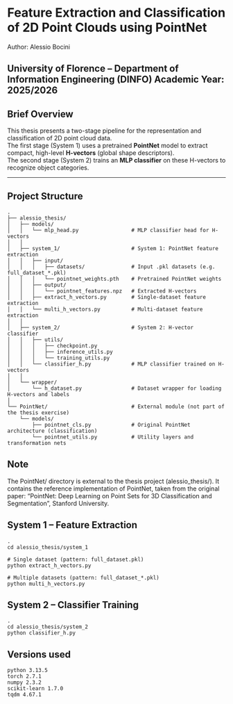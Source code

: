 # Feature Extraction and Classification of 2D Point Clouds using PointNet

Author: Alessio Bocini

University of Florence – Department of Information Engineering (DINFO)
Academic Year: 2025/2026
---

## Brief Overview
This thesis presents a two-stage pipeline for the representation and classification of 2D point cloud data.  
The first stage (System 1) uses a pretrained **PointNet** model to extract compact, high-level **H-vectors** (global shape descriptors).  
The second stage (System 2) trains an **MLP classifier** on these H-vectors to recognize object categories.  

---

## Project Structure
```text
.
├── alessio_thesis/
│   ├── models/
│   │   └── mlp_head.py                 # MLP classifier head for H-vectors
│   │
│   ├── system_1/                       # System 1: PointNet feature extraction
│   │   ├── input/
│   │   │   ├── datasets/               # Input .pkl datasets (e.g. full_dataset_*.pkl)
│   │   │   └── pointnet_weights.pth    # Pretrained PointNet weights
│   │   ├── output/
│   │   │   └── pointnet_features.npz   # Extracted H-vectors
│   │   ├── extract_h_vectors.py        # Single-dataset feature extraction
│   │   └── multi_h_vectors.py          # Multi-dataset feature extraction
│   │
│   ├── system_2/                       # System 2: H-vector classifier
│   │   ├── utils/
│   │   │   ├── checkpoint.py
│   │   │   ├── inference_utils.py
│   │   │   └── training_utils.py
│   │   └── classifier_h.py             # MLP classifier trained on H-vectors
│   │
│   └── wrapper/
│       └── h_dataset.py                # Dataset wrapper for loading H-vectors and labels
│
└── PointNet/                           # External module (not part of the thesis exercise)
    └── models/
        ├── pointnet_cls.py             # Original PointNet architecture (classification)
        └── pointnet_utils.py           # Utility layers and transformation nets
```
## Note
The PointNet/ directory is external to the thesis project (alessio_thesis/).
It contains the reference implementation of PointNet, taken from the original paper: “PointNet: Deep Learning on Point Sets for 3D Classification and Segmentation”, Stanford University.

## System 1 – Feature Extraction

```text
.
cd alessio_thesis/system_1

# Single dataset (pattern: full_dataset.pkl)
python extract_h_vectors.py

# Multiple datasets (pattern: full_dataset_*.pkl)
python multi_h_vectors.py
```

## System 2 – Classifier Training
```text
.
cd alessio_thesis/system_2
python classifier_h.py
```
## Versions used
```text
python 3.13.5
torch 2.7.1
numpy 2.3.2
scikit-learn 1.7.0
tqdm 4.67.1
```
